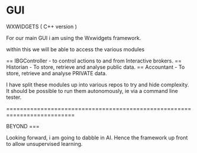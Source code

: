 # GUI

WXWIDGETS ( C++ version )

For our main GUI i am using the Wxwidgets framework.

within this we will be able to access the various modules

== IBGController - to control actions to and from Interactive brokers.
== Historian - To store, retrieve and analyse public data.
== Accountant - To store, retrieve and analyse PRIVATE data.

I have split these modules up into various repos to try and hide complexity. 
It should be possible to run them autonomously, ie via a command line tester.

==========================================================================

BEYOND ===

Looking forward, i am going to dabble in AI. Hence the framework up front to allow
unsupervised learning.

